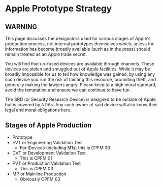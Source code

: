# Apple Prototype Strategy

## WARNING

This page discusses the designators used for various stages of Apple's production process, not internal prototypes
themselves which, unless the information has become broadly available (such as in the press) should remain treated
as an Apple trade secret.

You will find that un-fused devices are available through channels.  These devices are stolen and smuggled out of
Apple facilities.  While it may be broadly impossible for us to tell how knowledge was gained, by using any such
device you run the risk of tainting this resource, promoting theft, and generally making the lawyers angry.  Please
keep to a high moral standard, avoid the temptation and ensure we can continue to have fun.

The SRD (or Security Research Device) is designed to be outside of Apple, but is covered by NDAs.  Any such owner of
said device will also know their legal and moral obligations here.

## Stages of Apple Production

* Prototype
* EVT or Engineering Validation Test
  * For iDevices (including M1s) this is CPFM 00
* DVT or Development Validation Test
  * This is CPFM 01
* PVT or Production Validation Test
  * This is CPFM 03
* MP or Mainline Production
  * Obviously CPFM 03